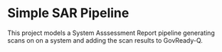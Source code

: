 Simple SAR Pipeline
=======================

This project models a System Asssessment Report pipeline generating scans on on a system and adding the scan results to GovReady-Q.
